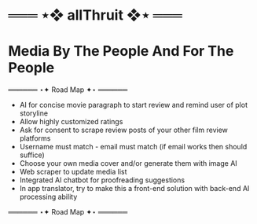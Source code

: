 
# ═══ ⋆❖ allThruit ❖⋆ ═══

# Media By The People And For The People

══════ ⋆✦ Road Map ✦⋆ ══════

- AI for concise movie paragraph to start review and remind user of plot storyline  
- Allow highly customized ratings  
- Ask for consent to scrape review posts of your other film review platforms
- Username must match - email must match (if email works then should suffice)
- Choose your own media cover and/or generate them with image AI  
- Web scraper to update media list
- Integrated AI chatbot for proofreading suggestions
- In app translator, try to make this a front-end solution with back-end AI processing ability

══════ ⋆✦ Road Map ✦⋆ ══════
